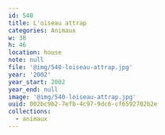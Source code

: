 ```yaml
---
id: 540
title: L'oiseau attrap
categories: Animaux
w: 38
h: 46
location: house
note: null
file: '@img/540-loiseau-attrap.jpg'
year: '2002'
year_start: 2002
year_end: null
image: '@img/540-loiseau-attrap.jpg'
uuid: 002bc9b2-7efb-4c97-9dc6-cf6592702b2e
collections:
  - animaux
---
```


